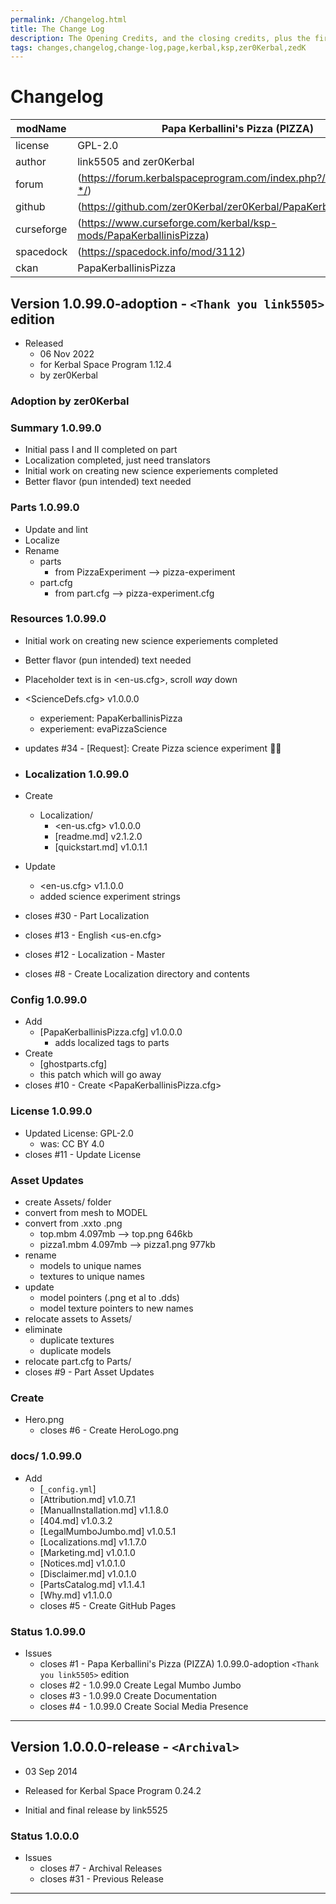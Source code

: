```yaml
---
permalink: /Changelog.html
title: The Change Log
description: The Opening Credits, and the closing credits, plus the first of two (or is three) end credit scenes
tags: changes,changelog,change-log,page,kerbal,ksp,zer0Kerbal,zedK
---
```

<!-- hdr-changelog.md v1.0.0.1
Papa Kerballini’s Pizza (PIZZA)
created: 13 May 2022
updated: 05 Nov 2022
CC BY-ND 4.0 by zer0Kerbal -->  
# Changelog  
  
| modName    | Papa Kerballini's Pizza (PIZZA)                                   |
| ---------- | ----------------------------------------------------------------- |
| license    | GPL-2.0                                                           |
| author     | link5505 and zer0Kerbal                                           |
| forum      | (https://forum.kerbalspaceprogram.com/index.php?/topic/209577-*/) |
| github     | (https://github.com/zer0Kerbal/zer0Kerbal/PapaKerballinisPizza)   |
| curseforge | (https://www.curseforge.com/kerbal/ksp-mods/PapaKerballinisPizza) |
| spacedock  | (https://spacedock.info/mod/3112)                                 |
| ckan       | PapaKerballinisPizza                                              |

## Version 1.0.99.0-adoption - `<Thank you link5505>` edition

* Released
  * 06 Nov 2022
  * for Kerbal Space Program 1.12.4
  * by zer0Kerbal

### Adoption by zer0Kerbal

### Summary 1.0.99.0

* Initial pass I and II completed on part
* Localization completed, just need translators
* Initial work on creating new science experiements completed
* Better flavor (pun intended) text needed

### Parts 1.0.99.0

* Update and lint
* Localize
* Rename
  * parts
    * from PizzaExperiment --> pizza-experiment
  * part.cfg
    * from part.cfg --> pizza-experiment.cfg

### Resources 1.0.99.0

* Initial work on creating new science experiements completed
* Better flavor (pun intended) text needed
* Placeholder text is in <en-us.cfg>, scroll _way_ down
* <ScienceDefs.cfg> v1.0.0.0
  * experiement: PapaKerballinisPizza
  * experiement: evaPizzaScience
* updates  #34 - [Request]: Create Pizza science experiment 🍕🧪

* ### Localization 1.0.99.0

* Create
  * Localization/
    * <en-us.cfg> v1.0.0.0
    * [readme.md] v2.1.2.0
    * [quickstart.md] v1.0.1.1
* Update
  * <en-us.cfg> v1.1.0.0
  * added science experiment strings
* closes #30 - Part Localization
* closes #13 - English <us-en.cfg>
* closes #12 - Localization - Master
* closes #8 - Create Localization directory and contents

### Config 1.0.99.0

* Add
  * [PapaKerballinisPizza.cfg] v1.0.0.0
    * adds localized tags to parts
* Create
  * [ghostparts.cfg]
  * this patch which will go away
* closes #10 - Create <PapaKerballinisPizza.cfg>

### License 1.0.99.0

* Updated License: GPL-2.0
  * was: CC BY 4.0
* closes #11 - Update License

### Asset Updates

* create Assets/ folder
* convert from mesh to MODEL
* convert from .xxto .png
  * top.mbm 4.097mb --> top.png 646kb
  * pizza1.mbm 4.097mb --> pizza1.png 977kb
* rename
  * models to unique names
  * textures to unique names
* update
  * model pointers (.png et al to .dds)
  * model texture pointers to new names
* relocate assets to Assets/
* eliminate
  * duplicate textures
  * duplicate models
* relocate part.cfg to Parts/
* closes #9 - Part Asset Updates

### Create

* Hero.png
  * closes #6 - Create HeroLogo.png

### docs/ 1.0.99.0

* Add
  * [`_config.yml`]
  * [Attribution.md] v1.0.7.1
  * [ManualInstallation.md] v1.1.8.0
  * [404.md] v1.0.3.2
  * [LegalMumboJumbo.md] v1.0.5.1
  * [Localizations.md] v1.1.7.0
  * [Marketing.md] v1.0.1.0
  * [Notices.md] v1.0.1.0
  * [Disclaimer.md] v1.0.1.0
  * [PartsCatalog.md] v1.1.4.1
  * [Why.md] v1.1.0.0
  * closes #5 - Create GitHub Pages

### Status 1.0.99.0

* Issues
  * closes #1 - Papa Kerballini's Pizza (PIZZA) 1.0.99.0-adoption `<Thank you link5505>` edition
  * closes #2 - 1.0.99.0 Create Legal Mumbo Jumbo
  * closes #3 - 1.0.99.0 Create Documentation
  * closes #4 - 1.0.99.0 Create Social Media Presence

---

## Version 1.0.0.0-release - `<Archival>`

* 03 Sep 2014
* Released for Kerbal Space Program 0.24.2

* Initial and final release by link5525

### Status 1.0.0.0

* Issues
  * closes #7 - Archival Releases
  * closes #31 - Previous Release

---
